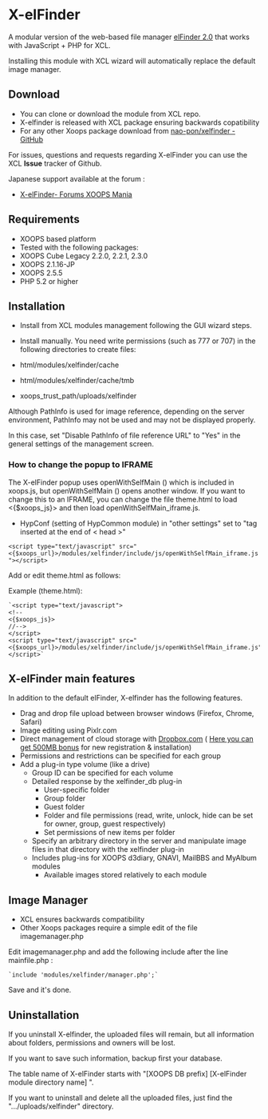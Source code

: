 # X-elFinder

A modular version of the web-based file manager [elFinder 2.0](http://elfinder.org/) that works with JavaScript + PHP for XCL.

Installing this module with XCL wizard will automatically replace the default image manager.

## Download

* You can clone or download the module from XCL repo.
* X-elfinder is released with XCL package ensuring backwards copatibility
* For any other Xoops package download from [nao-pon/xelfinder - GitHub](https://github.com/nao-pon/xelfinder)

For issues, questions and requests regarding X-elFinder you can use the XCL **Issue** tracker of Github.

Japanese support available at the forum :

* [X-elFinder- Forums XOOPS Mania](http://xoops.hypweb.net/modules/forum/index.php?forum_id=25)


## Requirements

* XOOPS based platform
 * Tested with the following packages:
  * XOOPS Cube Legacy 2.2.0, 2.2.1, 2.3.0
  * XOOPS 2.1.16-JP
  * XOOPS 2.5.5
* PHP 5.2 or higher

## Installation

* Install from XCL modules management following the GUI wizard steps.
* Install manually. You need write permissions (such as 777 or 707) in the following directories to create files:

* html/modules/xelfinder/cache
* html/modules/xelfinder/cache/tmb
* xoops_trust_path/uploads/xelfinder

Although PathInfo is used for image reference, depending on the server environment, PathInfo may not be used and may not be displayed properly.

In this case, set "Disable PathInfo of file reference URL" to "Yes" in the general settings of the management screen.

### How to change the popup to IFRAME

The X-elFinder popup uses openWithSelfMain () which is included in xoops.js, but openWithSelfMain () opens another window. If you want to change this to an IFRAME, you can change the file theme.html to load <{$xoops_js}> and then load  openWithSelfMain_iframe.js.

* HypConf (setting of HypCommon module) in "other settings" set to "tag inserted at the end of < head >"

 `<script type="text/javascript" src="<{$xoops_url}>/modules/xelfinder/include/js/openWithSelfMain_iframe.js"></script>`

Add or edit theme.html as follows:

Example (theme.html):

    `<script type="text/javascript">
    <!--
    <{$xoops_js}>
    //-->
    </script>
    <script type="text/javascript" src="<{$xoops_url}>/modules/xelfinder/include/js/openWithSelfMain_iframe.js"></script>`

## X-elFinder main features

In addition to the default elFinder, X-elfinder has the following features.

* Drag and drop file upload between browser windows (Firefox, Chrome, Safari)
* Image editing using Pixlr.com
* Direct management of cloud storage with [Dropbox.com](http://db.tt/w0gZJglT) ( [Here you can get 500MB bonus](http://db.tt/w0gZJglT) for new registration & installation)
* Permissions and restrictions can be specified for each group
* Add a plug-in type volume (like a drive)
    * Group ID can be specified for each volume
    * Detailed response by the xelfinder_db plug-in
        * User-specific folder
        * Group folder
        * Guest folder
        * Folder and file permissions (read, write, unlock, hide can be set for owner, group, guest respectively)
        * Set permissions of new items per folder
    * Specify an arbitrary directory in the server and manipulate image files in that directory with the xelfinder plug-in
    * Includes plug-ins for XOOPS d3diary, GNAVI, MailBBS and MyAlbum modules
        * Available images stored relatively to each module

## Image Manager

* XCL ensures backwards compatibility
* Other Xoops packages require a simple edit of the file imagemanager.php

Edit imagemanager.php and add the following include after the line mainfile.php :

    `include 'modules/xelfinder/manager.php';`

Save and it's done.

## Uninstallation

If you uninstall X-elfinder, the uploaded files will remain, but all information about folders, permissions and owners will be lost.

If you want to save such information, backup first your database.

The table name of X-elFinder starts with "[XOOPS DB prefix] [X-elFinder module directory name] ".

If you want to uninstall and delete all the uploaded files, just find the ".../uploads/xelfinder" directory.
